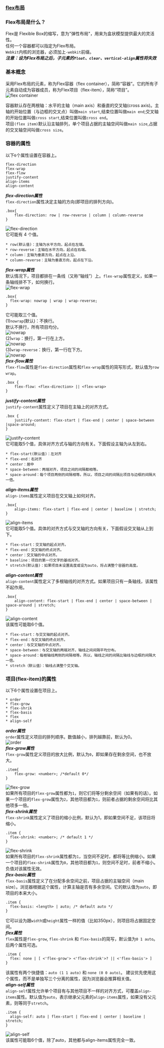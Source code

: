 ### [flex布局](http://www.ruanyifeng.com/blog/2015/07/flex-grammar.html)  
### Flex布局是什么？  
Flex是 Flexible Box的缩写，意为"弹性布局"，用来为盒状模型提供最大的灵活性。  
任何一个容器都可以指定为Flex布局。  
`Webkit`内核的浏览器，必须加上`-webkit`前缀。  
***注意：设为Flex布局之后，子元素的`float`、`clear`、`vertical-align`属性将失效***  
### 基本概念  
采用Flex布局的元素，称为Flex容器（flex container），简称“容器”。它的所有子元素自动成为容器成员，称为Flex项目（flex-item），简称“项目”。   
![flex container](http://www.ruanyifeng.com/blogimg/asset/2015/bg2015071004.png)    

容器默认存在两根轴：水平的主轴（main axis）和垂直的交叉轴(cross axis)。主轴的开始位置（与边框的交叉点）叫做`main start`,结束位置叫做`main end`;交叉轴的开始位置叫做`cross start`,结束位置叫做`cross end`。  
项目`(flex item)`默认沿主轴排列，单个项目占据的主轴空间叫做`main size`,占据的交叉轴空间叫做`cross size`。  
### 容器的属性  
以下`6`个属性设置在容器上。  
```style
flex-direction
flex-wrap
flex-flow
justify-content  
align-items  
align-content
```
***flex-direction属性***  
`flex-direction`属性决定主轴的方向(即项目的排列方向)。   
```style
.box{
    flex-direction: row | row-reverse | column | column-reverse
}
```
![flex-direction](http://www.ruanyifeng.com/blogimg/asset/2015/bg2015071005.png)  
它可能有 4 个值。  
```
* row(默认值)：主轴为水平方向，起点在左端。  
* row-reverse：主轴在水平方向，起点在右端。  
* column：主轴为垂直方向，起点在上沿。  
* column-reverse：主轴为垂直方向，起点在下沿。  
```  
***flex-wrap属性***  
默认情况下，项目都排在一条线（又称“轴线”）上。`flex-wrap`属性定义，如果一条轴线排不下，如何换行。  
![flex-wrap](http://www.ruanyifeng.com/blogimg/asset/2015/bg2015071006.png)    
```style
.box{
  flex-wrap: nowrap | wrap | wrap-reverse;
}
```
它可能取三个值。  
(1)`nowrap`(默认)：不换行。  
默认不换行，所有项目均分。  
![nowrap](http://www.ruanyifeng.com/blogimg/asset/2015/bg2015071007.png)   
(2)`wrap`：换行，第一行在上方。   
![nowrap](http://www.ruanyifeng.com/blogimg/asset/2015/bg2015071008.jpg)   
(3)`wrap-reverse`：换行，第一行在下方。   
![nowrap](http://www.ruanyifeng.com/blogimg/asset/2015/bg2015071009.jpg)   
***flex-flow属性***  
`flex-flow`属性是`flex-direction`属性和`flex-wrap`属性的简写形式，默认值为`row wrap`。  
```
.box {
    flex-flow: <flex-direction> || <flex-wrap>
}
```  
***justify-content属性***  
`justify-content`属性定义了项目在主轴上的对齐方式。  
```
.box {
    justiify-content: flex-start | flex-end | center | space-between |space-around;
}
```  
![justify-content](http://www.ruanyifeng.com/blogimg/asset/2015/bg2015071010.png)  
它可能取5个值，具体对齐方式与轴的方向有关。下面假设主轴为从左到右。  
```
* flex-start(默认值)：左对齐  
* flex-end：右对齐  
* center：居中  
* space-between：两端对齐，项目之间的间隔都相等。
* space-around：每个项目两侧的间隔相等。所以，项目之间的间隔比项目与边框的间隔大一倍。  
```
***align-items属性***  
`align-items`属性定义项目在交叉轴上如何对齐。  
```
.box{
    align-items: flex-start | flex-end | center | baseline | stretch;  
}
```  
![align-items](http://www.ruanyifeng.com/blogimg/asset/2015/bg2015071011.png)  
它可能取5个值。具体的对齐方式与交叉轴的方向有关，下面假设交叉轴从上到下。  
```
* flex-start：交叉轴的起点对齐。  
* flex-end：交叉轴的终点对齐。  
* center：交叉轴的中点对齐。  
* baseline：项目的第一行文字的基线对齐。  
* stretch(默认值)：如果项目未设置高度或设为auto，将占满整个容器的高度。  
```
***align-content属性***  
`align-content`属性定义了多根轴线的对齐方式。如果项目只有一条轴线，该属性不起作用。  
```
.box{
    align-content: flex-start | flex-end | center | space-between | space-around | stretch;
}
```  
![align-content](http://www.ruanyifeng.com/blogimg/asset/2015/bg2015071012.png)   
该属性可能取6个值。  
```
* flex-start：与交叉轴的起点对齐。
* flex-end：与交叉轴的终点对齐。  
* center：与交叉轴的中点对齐。  
* space-between：与交叉轴的两端对齐，轴线之间间隔平均分布。  
* space-around：每根轴线两侧的间隔相等。所以，轴线之间的间隔比轴线与边框的间隔大一倍。  
* stretch（默认值）：轴线占满整个交叉轴。  
```
### 项目(flex-item)的属性  
以下6个属性设置在项目上。  
```
* order
* flex-grow
* flex-shrik
* flex-basis  
* flex
* align-self
```
***order属性***  
`order`属性定义项目的排列顺序。数值越小，排列越靠前，默认为0。  
![order](http://www.ruanyifeng.com/blogimg/asset/2015/bg2015071013.png)  
***flex-grow属性***  
`flex-grow`属性定义项目的放大比例，默认为`0`，即如果存在剩余空间，也不放大。  
```
.item{
    flex-grow: <number>; /*default 0*/
}
```
![flex-grow](http://www.ruanyifeng.com/blogimg/asset/2015/bg2015071014.png)  
如果所有项目的`flex-grow`属性都为`1`，则它们将等分剩余空间（如果有的话）。如果一个项目的`flex-grow`属性为`2`，其他项目都为`1`，则前者占据的剩余空间将比其他项多一倍。  
***flex-shrink属性***  
`flex-shrink`属性定义了项目的缩小比例，默认为1，即如果空间不足，该项目将缩小。  
```
.item {
  flex-shrink: <number>; /* default 1 */
}
```
![flex-shrink](http://www.ruanyifeng.com/blogimg/asset/2015/bg2015071015.jpg)  
如果所有项目的`flex-shrink`属性都为`1`，当空间不足时，都将等比例缩小。如果一个项目的`flex-shrink`属性为`0`，其他项目都为`1`，则空间不足时，前者不缩小。  
负值对该属性无效。  
***flex-basic属性***  
`flex-basis`属性定义了在分配多余空间之前，项目占据的主轴空间（main size）。浏览器根据这个属性，计算主轴是否有多余空间。它的默认值为`auto`，即项目的本来大小。  
```
.item {
  flex-basis: <length> | auto; /* default auto */
}
```   
它可以设为跟`width`或`height`属性一样的值（比如350px），则项目将占据固定空间。   
***flex属性***  
`flex`属性是`flex-grow`, `flex-shrink` 和 `flex-basis`的简写，默认值为`0 1 auto`。后两个属性可选。  
```
.item {
  flex: none | [ <'flex-grow'> <'flex-shrink'>? || <'flex-basis'> ]
}
```
该属性有两个快捷值：`auto (1 1 auto)` 和 `none (0 0 auto)`。
建议优先使用这个属性，而不是单独写三个分离的属性，因为浏览器会推算相关值。   
***align-self属性***  
`align-self`属性允许单个项目有与其他项目不一样的对齐方式，可覆盖`align-items`属性。默认值为`auto`，表示继承父元素的`align-items`属性，如果没有父元素，则等同于`stretch`。  
```
.item {
  align-self: auto | flex-start | flex-end | center | baseline | stretch;
}
```
![align-self](http://www.ruanyifeng.com/blogimg/asset/2015/bg2015071016.png)  
该属性可能取6个值，除了auto，其他都与align-items属性完全一致。

